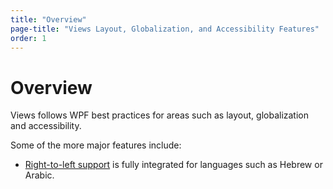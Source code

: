 ```yaml
---
title: "Overview"
page-title: "Views Layout, Globalization, and Accessibility Features"
order: 1
---
```

# Overview

Views follows WPF best practices for areas such as layout, globalization and accessibility.

Some of the more major features include:

- [Right-to-left support](flow-direction.md) is fully integrated for languages such as Hebrew or Arabic.
